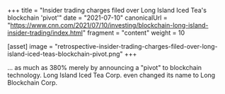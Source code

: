 +++
title = "Insider trading charges filed over Long Island Iced Tea's blockchain 'pivot'"
date = "2021-07-10"
canonicalUrl = "https://www.cnn.com/2021/07/10/investing/blockchain-long-island-insider-trading/index.html"
fragment = "content"
weight = 10

[asset]
    image = "retrospective-insider-trading-charges-filed-over-long-island-iced-teas-blockchain-pivot.png"
+++

... as much as 380% merely by announcing a "pivot" to blockchain 
technology. Long Island Iced Tea Corp. even changed its name to Long 
Blockchain Corp.
